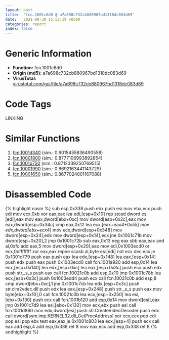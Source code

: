 ```yaml
---
layout: post
title:  "fcn.1001c6d0 @ a7a698c732cb880967bd1318dc083d69"
date:   2021-08-30 15:52:19 +0300
categories: report
index: false
---
```


# Generic Information
- **Function:** fcn.1001c6d0
- **Origin (md5):** a7a698c732cb880967bd1318dc083d69
- **VirusTotal:** [virustotal.com/gui/file/a7a698c732cb880967bd1318dc083d69][virustotal_ref]

# Code Tags
<span class="tag" id="LINKING">LINKING</span>


# Similar Functions

1. [fcn.1001d340][similar_1_ref] (sim.: 0.9015455836490558)
2. [fcn.10001800][similar_2_ref] (sim.: 0.8777106993892854)
3. [fcn.1001b750][similar_3_ref] (sim.: 0.8712339250769515)
4. [fcn.10001990][similar_4_ref] (sim.: 0.8692163441143729)
5. [fcn.10001650][similar_5_ref] (sim.: 0.8677024801167088)


# Disassembled Code

{% highlight nasm %}
sub esp,0x338
push ebx
push esi
mov ebx,ecx
push edi
mov ecx,0xb
xor eax,eax
lea edi,[esp+0x10]
rep stosd dword es:[edi],eax
mov eax,dword[ebx+0xc]
mov dword[esp+0x2c],eax
mov eax,dword[esp+0x34c]
cmp eax,0x12
lea ecx,[eax+eax*4+0x55]
mov edx,dword[ebx+ecx*4]
mov ecx,dword[esp+0x348]
mov dword[esp+0x24],edx
mov dword[esp+0x14],ecx
jne 0x1001c71b
mov dword[esp+0x20],2
jmp 0x1001c72b
sub eax,0x13
neg eax
sbb eax,eax
and al,0xfc
add eax,5
mov dword[esp+0x20],eax
mov edi,0x1003ecd0
or ecx,0xffffffff
xor eax,eax
repne scasb al,byte es:[edi]
not ecx
dec ecx
je 0x1001c779
push eax
push eax
lea edx,[esp+0x148]
lea eax,[esp+0x14]
push edx
push eax
push 0x1003ecd0
call fcn.1001a920
add esp,0x14
lea ecx,[esp+0x140]
lea edx,[esp+0xc]
lea eax,[esp+0x3c]
push ecx
push edx
push str._s_s
push eax
call fcn.10021c0b
add esp,0x10
jmp 0x1001c78b
lea ecx,[esp+0x3c]
push 0x1003edd4
push ecx
call fcn.10021c0b
add esp,8
cmp dword[ebx+0xc],1
jne 0x1001c7cb
lea edx,[esp+0x3c]
push str.clm2vdec.dll
push edx
lea eax,[esp+0x248]
push str._s_s
push eax
mov byte[ebx+0x10],0
call fcn.10021c0b
lea ecx,[esp+0x250]
lea esi,[ebx+0x130]
push ecx
call fcn.1001b120
add esp,0x14
mov dword[esi],eax
jmp 0x1001c7d9
lea esi,[ebx+0x130]
mov ecx,ebx
push esi
call fcn.1001d860
mov edx,dword[esi]
push str.CreateVideoDecoder
push edx
call dword[sym.imp.KERNEL32.dll_GetProcAddress]
xor ecx,ecx
pop edi
pop esi
pop ebx
test eax,eax
je 0x1001c803
lea ecx,[esp+4]
push ecx
call eax
add esp,4
add esp,0x338
ret 8
mov eax,ecx
add esp,0x338
ret 8
{% endhighlight %}


[similar_1_ref]: /report/fcn.1001d340@a7a698c732cb880967bd1318dc083d69
[similar_2_ref]: /report/fcn.10001800@a0ac129ff3ea4c0dfa9529c259a9502c
[similar_3_ref]: /report/fcn.1001b750@a7a698c732cb880967bd1318dc083d69
[similar_4_ref]: /report/fcn.10001990@a0ac129ff3ea4c0dfa9529c259a9502c
[similar_5_ref]: /report/fcn.10001650@a0ac129ff3ea4c0dfa9529c259a9502c
[virustotal_ref]: https://www.virustotal.com/gui/file/a7a698c732cb880967bd1318dc083d69